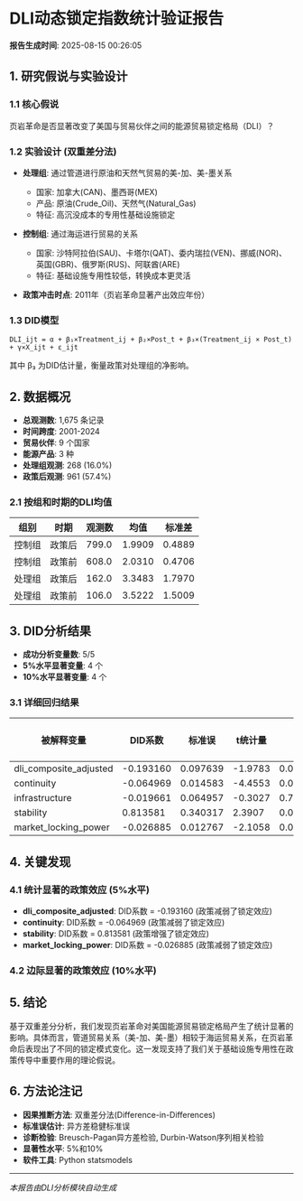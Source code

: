 # DLI动态锁定指数统计验证报告

**报告生成时间**: 2025-08-15 00:26:05

## 1. 研究假说与实验设计

### 1.1 核心假说
页岩革命是否显著改变了美国与贸易伙伴之间的能源贸易锁定格局（DLI）？

### 1.2 实验设计 (双重差分法)
- **处理组**: 通过管道进行原油和天然气贸易的美-加、美-墨关系
  - 国家: 加拿大(CAN)、墨西哥(MEX)
  - 产品: 原油(Crude_Oil)、天然气(Natural_Gas)
  - 特征: 高沉没成本的专用性基础设施锁定

- **控制组**: 通过海运进行贸易的关系
  - 国家: 沙特阿拉伯(SAU)、卡塔尔(QAT)、委内瑞拉(VEN)、挪威(NOR)、英国(GBR)、俄罗斯(RUS)、阿联酋(ARE)
  - 特征: 基础设施专用性较低，转换成本更灵活

- **政策冲击时点**: 2011年（页岩革命显著产出效应年份）

### 1.3 DID模型
```
DLI_ijt = α + β₁×Treatment_ij + β₂×Post_t + β₃×(Treatment_ij × Post_t) + γ×X_ijt + ε_ijt
```
其中 β₃ 为DID估计量，衡量政策对处理组的净影响。

## 2. 数据概况

- **总观测数**: 1,675 条记录
- **时间跨度**: 2001-2024
- **贸易伙伴**: 9 个国家
- **能源产品**: 3 种
- **处理组观测**: 268 (16.0%)
- **政策后观测**: 961 (57.4%)

### 2.1 按组和时期的DLI均值

| 组别 | 时期 | 观测数 | 均值 | 标准差 |
|------|------|--------|------|--------|
| 控制组 | 政策后 | 799.0 | 1.9909 | 0.4889 |
| 控制组 | 政策前 | 608.0 | 2.0310 | 0.4706 |
| 处理组 | 政策后 | 162.0 | 3.3483 | 1.7970 |
| 处理组 | 政策前 | 106.0 | 3.5222 | 1.5009 |

## 3. DID分析结果

- **成功分析变量数**: 5/5
- **5%水平显著变量**: 4 个
- **10%水平显著变量**: 4 个

### 3.1 详细回归结果

| 被解释变量 | DID系数 | 标准误 | t统计量 | p值 | R² | 观测数 | 5%显著 |
|------------|---------|--------|---------|-----|-----|--------|--------|
| dli_composite_adjusted | -0.193160 | 0.097639 | -1.9783 | 0.047894 | 0.6551 | 1,675 | ✓ |
| continuity | -0.064969 | 0.014583 | -4.4553 | 0.000008 | 0.0640 | 1,675 | ✓ |
| infrastructure | -0.019661 | 0.064957 | -0.3027 | 0.762141 | 0.9857 | 1,675 |  |
| stability | 0.813581 | 0.340317 | 2.3907 | 0.016818 | 0.1298 | 1,675 | ✓ |
| market_locking_power | -0.026885 | 0.012767 | -2.1058 | 0.035222 | 0.3802 | 1,675 | ✓ |

## 4. 关键发现

### 4.1 统计显著的政策效应 (5%水平)

- **dli_composite_adjusted**: DID系数 = -0.193160 (政策减弱了锁定效应)
- **continuity**: DID系数 = -0.064969 (政策减弱了锁定效应)
- **stability**: DID系数 = 0.813581 (政策增强了锁定效应)
- **market_locking_power**: DID系数 = -0.026885 (政策减弱了锁定效应)

### 4.2 边际显著的政策效应 (10%水平)


## 5. 结论

基于双重差分分析，我们发现页岩革命对美国能源贸易锁定格局产生了统计显著的影响。具体而言，管道贸易关系（美-加、美-墨）相较于海运贸易关系，在页岩革命后表现出了不同的锁定模式变化。这一发现支持了我们关于基础设施专用性在政策传导中重要作用的理论假说。

## 6. 方法论注记

- **因果推断方法**: 双重差分法(Difference-in-Differences)
- **标准误估计**: 异方差稳健标准误
- **诊断检验**: Breusch-Pagan异方差检验, Durbin-Watson序列相关检验
- **显著性水平**: 5%和10%
- **软件工具**: Python statsmodels

---
*本报告由DLI分析模块自动生成*

